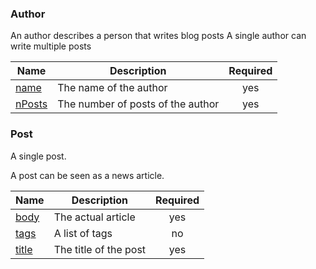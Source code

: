 ### Author

An author describes a person that writes blog posts
A single author can write multiple posts

| Name | Description | Required |
|------|-------------|:--------:|
| <a name="author_name"></a> [name](#author\_name) | The name of the author | yes |
| <a name="author_nposts"></a> [nPosts](#author\_nposts) | The number of posts of the author | yes |

### Post

A single post.

A post can be seen as a news article.

| Name | Description | Required |
|------|-------------|:--------:|
| <a name="post_body"></a> [body](#post\_body) | The actual article | yes |
| <a name="post_tags"></a> [tags](#post\_tags) | A list of tags | no |
| <a name="post_title"></a> [title](#post\_title) | The title of the post | yes |
